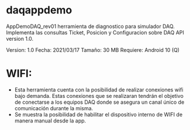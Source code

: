 # daqappdemo
AppDemoDAQ_rev01 herramienta de diagnostico para simulador DAQ.
Implementa las consultas Ticket, Posicion y Configuracion sobre DAQ API version 1.0.
 
 Version: 1.0
 Fecha: 2021/03/17
 Tamaño: 30 MB
 Requiere: Android 10 (Q)
 
 # WIFI:
 * Esta herramienta cuenta con la posibilidad de realizar conexiones wifi bajo demanda. Estas conexiones que se realizaran tendrán el objetivo de conectarse a los equipos DAQ donde se asegura un canal único de comunicación durante la misma.
 * Se muestra la posibilidad de habilitar el dispositivo interno de WIFI de manera manual desde la app.
 
 
 

